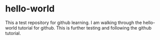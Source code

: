 # hello-world
This a test repository for github learning.  I am walking through the hello-world tutorial for github.
This is further testing and following the github tutorial.

